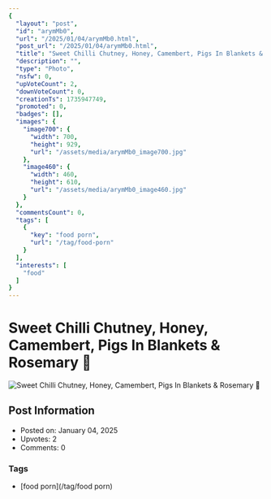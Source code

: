 ```yaml
---
{
  "layout": "post",
  "id": "arymMb0",
  "url": "/2025/01/04/arymMb0.html",
  "post_url": "/2025/01/04/arymMb0.html",
  "title": "Sweet Chilli Chutney, Honey, Camembert, Pigs In Blankets & Rosemary 🤤",
  "description": "",
  "type": "Photo",
  "nsfw": 0,
  "upVoteCount": 2,
  "downVoteCount": 0,
  "creationTs": 1735947749,
  "promoted": 0,
  "badges": [],
  "images": {
    "image700": {
      "width": 700,
      "height": 929,
      "url": "/assets/media/arymMb0_image700.jpg"
    },
    "image460": {
      "width": 460,
      "height": 610,
      "url": "/assets/media/arymMb0_image460.jpg"
    }
  },
  "commentsCount": 0,
  "tags": [
    {
      "key": "food porn",
      "url": "/tag/food-porn"
    }
  ],
  "interests": [
    "food"
  ]
}
---
```


# Sweet Chilli Chutney, Honey, Camembert, Pigs In Blankets & Rosemary 🤤

![Sweet Chilli Chutney, Honey, Camembert, Pigs In Blankets & Rosemary 🤤](/assets/media/arymMb0_image700.jpg)

## Post Information

- Posted on: January 04, 2025
- Upvotes: 2
- Comments: 0

### Tags

- [food porn](/tag/food porn)
